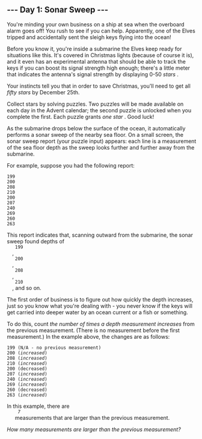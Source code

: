 <article class="day-desc">
 <h2>
  --- Day 1: Sonar Sweep ---
 </h2>
 <p>
  You're minding your own business on a ship at sea when the overboard alarm goes off! You rush to see if you can help. Apparently, one of the Elves tripped and accidentally sent the sleigh keys flying into the ocean!
 </p>
 <p>
  Before you know it, you're inside a submarine the Elves keep ready for situations like this. It's covered in Christmas lights (because of course it is), and it even has an experimental antenna that should be able to track the keys if you can boost its signal strength high enough; there's a little meter that indicates the antenna's signal strength by displaying 0-50
  <em class="star">
   stars
  </em>
  .
 </p>
 <p>
  Your instincts tell you that in order to save Christmas, you'll need to get all
  <em class="star">
   fifty stars
  </em>
  by December 25th.
 </p>
 <p>
  Collect stars by solving puzzles.  Two puzzles will be made available on each day in the Advent calendar; the second puzzle is unlocked when you complete the first.  Each puzzle grants
  <em class="star">
   one star
  </em>
  . Good luck!
 </p>
 <p>
  As the submarine drops below the surface of the ocean, it automatically performs a sonar sweep of the nearby sea floor. On a small screen, the sonar sweep report (your puzzle input) appears: each line is a measurement of the sea floor depth as the sweep looks further and further away from the submarine.
 </p>
 <p>
  For example, suppose you had the following report:
 </p>
 <pre><code>199
200
208
210
200
207
240
269
260
263
</code></pre>
 <p>
  This report indicates that, scanning outward from the submarine, the sonar sweep found depths of
  <code>
   199
  </code>
  ,
  <code>
   200
  </code>
  ,
  <code>
   208
  </code>
  ,
  <code>
   210
  </code>
  , and so on.
 </p>
 <p>
  The first order of business is to figure out how quickly the depth increases, just so you know what you're dealing with - you never know if the keys will get
  <span title="Does this premise seem fishy to you?">
   carried into deeper water
  </span>
  by an ocean current or a fish or something.
 </p>
 <p>
  To do this, count
  <em>
   the number of times a depth measurement increases
  </em>
  from the previous measurement. (There is no measurement before the first measurement.) In the example above, the changes are as follows:
 </p>
 <pre><code>199 (N/A - no previous measurement)
200 (<em>increased</em>)
208 (<em>increased</em>)
210 (<em>increased</em>)
200 (decreased)
207 (<em>increased</em>)
240 (<em>increased</em>)
269 (<em>increased</em>)
260 (decreased)
263 (<em>increased</em>)
</code></pre>
 <p>
  In this example, there are
  <em>
   <code>
    7
   </code>
  </em>
  measurements that are larger than the previous measurement.
 </p>
 <p>
  <em>
   How many measurements are larger than the previous measurement?
  </em>
 </p>
</article>
